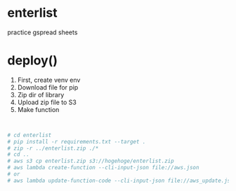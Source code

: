 # enterlist
practice gspread sheets

# deploy() 
1. First, create venv env
2. Download file for pip
3. Zip dir of library
4. Upload zip file to S3
5. Make function

  ```python
    
  ```
  ```bash
  # cd enterlist
  # pip install -r requirements.txt --target .
  # zip -r ../enterlist.zip ./*
  # cd ..
  # aws s3 cp enterlist.zip s3://hogehoge/enterlist.zip
  # aws lambda create-function --cli-input-json file://aws.json
  # or
  # aws lambda update-function-code --cli-input-json file://aws_update.json
  ```
